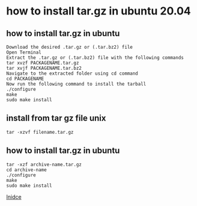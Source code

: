 # how to install tar.gz in ubuntu 20.04

##  how to install tar.gz in ubuntu 

```
Download the desired .tar.gz or (.tar.bz2) file
Open Terminal
Extract the .tar.gz or (.tar.bz2) file with the following commands
tar xvzf PACKAGENAME.tar.gz
tar xvjf PACKAGENAME.tar.bz2
Navigate to the extracted folder using cd command
cd PACKAGENAME
Now run the following command to install the tarball
./configure
make
sudo make install
```

##  install from tar gz file unix 
```
tar -xzvf filename.tar.gz
```

##  how to install tar.gz in ubuntu 
```
tar -xzf archive-name.tar.gz
cd archive-name
./configure
make
sudo make install
```

[Inidce](README.md)
